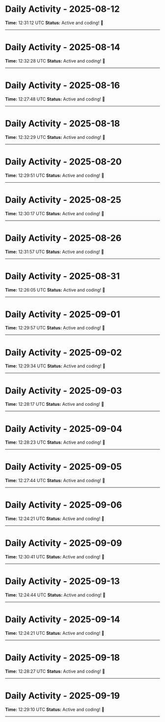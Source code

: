# Daily Activity - 2025-08-12

**Time:** 12:31:12 UTC
**Status:** Active and coding! 🚀

---

# Daily Activity - 2025-08-14

**Time:** 12:32:28 UTC
**Status:** Active and coding! 🚀

---

# Daily Activity - 2025-08-16

**Time:** 12:27:48 UTC
**Status:** Active and coding! 🚀

---

# Daily Activity - 2025-08-18

**Time:** 12:32:29 UTC
**Status:** Active and coding! 🚀

---

# Daily Activity - 2025-08-20

**Time:** 12:29:51 UTC
**Status:** Active and coding! 🚀

---

# Daily Activity - 2025-08-25

**Time:** 12:30:17 UTC
**Status:** Active and coding! 🚀

---

# Daily Activity - 2025-08-26

**Time:** 12:31:57 UTC
**Status:** Active and coding! 🚀

---

# Daily Activity - 2025-08-31

**Time:** 12:26:05 UTC
**Status:** Active and coding! 🚀

---

# Daily Activity - 2025-09-01

**Time:** 12:29:57 UTC
**Status:** Active and coding! 🚀

---

# Daily Activity - 2025-09-02

**Time:** 12:29:34 UTC
**Status:** Active and coding! 🚀

---

# Daily Activity - 2025-09-03

**Time:** 12:28:17 UTC
**Status:** Active and coding! 🚀

---

# Daily Activity - 2025-09-04

**Time:** 12:28:23 UTC
**Status:** Active and coding! 🚀

---

# Daily Activity - 2025-09-05

**Time:** 12:27:44 UTC
**Status:** Active and coding! 🚀

---

# Daily Activity - 2025-09-06

**Time:** 12:24:21 UTC
**Status:** Active and coding! 🚀

---

# Daily Activity - 2025-09-09

**Time:** 12:30:41 UTC
**Status:** Active and coding! 🚀

---

# Daily Activity - 2025-09-13

**Time:** 12:24:44 UTC
**Status:** Active and coding! 🚀

---

# Daily Activity - 2025-09-14

**Time:** 12:24:21 UTC
**Status:** Active and coding! 🚀

---

# Daily Activity - 2025-09-18

**Time:** 12:28:27 UTC
**Status:** Active and coding! 🚀

---

# Daily Activity - 2025-09-19

**Time:** 12:29:10 UTC
**Status:** Active and coding! 🚀

---

